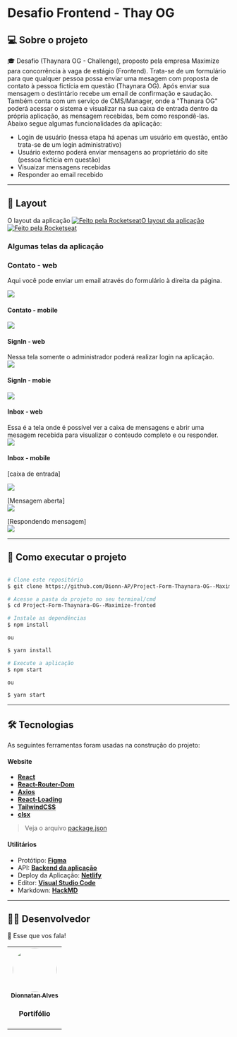 # Desafio Frontend - Thay OG

## 💻 Sobre o projeto

🎓 Desafio (Thaynara OG - Challenge), proposto pela empresa Maximize para concorrência à vaga de estágio (Frontend). Trata-se de um formulário para que qualquer pessoa possa enviar uma mesagem com proposta de contato à pessoa fictícia em questão (Thaynara OG). Após enviar sua mensagem o destintário recebe um email de confirmação e saudação. Também conta com um serviço de CMS/Manager, onde a "Thanara OG" poderá acessar o sistema e visualizar na sua caixa de entrada dentro da própria aplicação, as mensagem recebidas, bem como respondê-las. Abaixo segue algumas funcionalidades da aplicação: 

- Login de usuário (nessa etapa há apenas um usuário em questão, então trata-se de um login administrativo)
- Usuário externo poderá enviar mensagens ao proprietário do site (pessoa fictícia em questão)
- Visuaizar mensagens recebidas
- Responder ao email recebido

---

## 🎨 Layout

O layout da aplicação <a href="https://cubos.academy/"><img alt="Feito pela Rocketseat" src="https://img.shields.io/badge/feito%20pela-Cubos Academy-%23e5007b">O layout da aplicação <a href="https://cubos.academy/"><img alt="Feito pela Rocketseat" src="https://img.shields.io/badge/feito%20pela-Cubos Academy-%23e5007b">
  </a>

### Algumas telas da aplicação
    
### Contato - web
Aqui você pode enviar um email através do formulário à direita da página.
    
![](https://i.imgur.com/vq94v2x.png)

    
#### Contato - mobile 
![](https://i.imgur.com/tiaQrFQ.png)

#### SignIn - web    
Nessa tela somente o administrador poderá realizar login na aplicação.    
![](https://i.imgur.com/JPPjlkj.png)
    
#### SignIn - mobie    
![](https://i.imgur.com/2kY2taM.png)
    
#### Inbox - web
Essa é a tela onde é possível ver a caixa de mensagens e abrir uma mesagem recebida para visualizar o conteudo completo e ou responder.    
![](https://i.imgur.com/geeTVvU.png)


#### Inbox - mobile
[caixa de entrada]
    
![](https://i.imgur.com/JBvIpDb.png) 
    
[Mensagem aberta]   
![](https://i.imgur.com/LU00S4p.png)
    
[Respondendo mensagem]    
![](https://i.imgur.com/D2OpBii.png)

    
---
## 🚀 Como executar o projeto

```bash

# Clone este repositório
$ git clone https://github.com/Dionn-AP/Project-Form-Thaynara-OG--Maximize-fronted.git

# Acesse a pasta do projeto no seu terminal/cmd
$ cd Project-Form-Thaynara-OG--Maximize-fronted

# Instale as dependências
$ npm install

ou

$ yarn install

# Execute a aplicação
$ npm start

ou

$ yarn start

```
---
## 🛠 Tecnologias

As seguintes ferramentas foram usadas na construção do projeto:

#### **Website**  
- **[React](https://reactjs.org/)**
- **[React-Router-Dom](https://v5.reactrouter.com/web/guides/quick-start)**
- **[Axios](https://axios-http.com/ptbr/)**
- **[React-Loading](https://www.npmjs.com/package/react-loading)**
- **[TailwindCSS](https://tailwindcss.com/)**
- **[clsx](https://www.npmjs.com/package/clsx)**    

> Veja o arquivo  [package.json](https://github.com/Dionn-AP/Project-Form-Thaynara-OG--Maximize-fronted/blob/main/package.json)

#### **Utilitários**

- Protótipo:  **[Figma](https://www.figma.com/)**
- API:  **[Backend da aplicação](https://contact-forms-qgj8.onrender.com)**
- Deploy da Aplicação: **[Netlify](https://app.netlify.com/)**
- Editor:  **[Visual Studio Code](https://code.visualstudio.com/)**
- Markdown:  **[HackMD](https://hackmd.io/)**
---
## 👨‍💻 Desenvolvedor

👏 Esse que vos fala!

<table>
  <tr>
    <td align="center" style="padding: "><a href="https://portifolio-dionnatan.netlify.app/"><img style="border-radius: 50%;" src="https://github.com/Dionn-AP.png" width="100px;" alt=""/><br /><sub><b>Dionnatan Alves</b></sub></a><br />
        <h4>Portifólio</h4>        
      </td>
    
  </tr>
</table>
